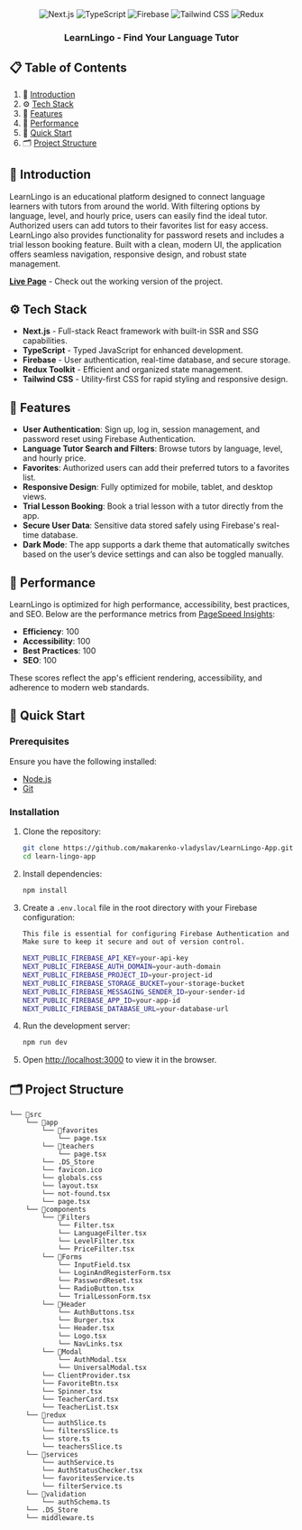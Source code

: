 <div align="center">
  <div>
    <img src="https://img.shields.io/badge/-Next.js-black?style=for-the-badge&logo=next.js&logoColor=white&color=000000" alt="Next.js" />
    <img src="https://img.shields.io/badge/-TypeScript-black?style=for-the-badge&logo=typescript&logoColor=white&color=3178C6" alt="TypeScript" />
    <img src="https://img.shields.io/badge/-Firebase-black?style=for-the-badge&logo=firebase&logoColor=white&color=FFCA28" alt="Firebase" />
    <img src="https://img.shields.io/badge/-Tailwind_CSS-black?style=for-the-badge&logo=tailwindcss&logoColor=white&color=06B6D4" alt="Tailwind CSS" />
    <img src="https://img.shields.io/badge/-Redux-black?style=for-the-badge&logo=redux&logoColor=white&color=764ABC" alt="Redux" />
  </div>

<h3 align="center">LearnLingo - Find Your Language Tutor</h2>
</div>

## 📋 Table of Contents

1. 🤖 [Introduction](#introduction)
2. ⚙️ [Tech Stack](#tech-stack)
3. 🔋 [Features](#features)
4. 🚀 [Performance](#performance)
5. 🤸 [Quick Start](#quick-start)
6. 🗂 [Project Structure](#project-structure)

## <a name="introduction">🤖 Introduction</a>

LearnLingo is an educational platform designed to connect language learners with tutors from around the world. With filtering options by language, level, and hourly price, users can easily find the ideal tutor. Authorized users can add tutors to their favorites list for easy access. LearnLingo also provides functionality for password resets and includes a trial lesson booking feature. Built with a clean, modern UI, the application offers seamless navigation, responsive design, and robust state management.

**[Live Page](https://learn-lingo-app-nine.vercel.app/)** - Check out the working version of the project.

## <a name="tech-stack">⚙️ Tech Stack</a>

-   **Next.js** - Full-stack React framework with built-in SSR and SSG capabilities.
-   **TypeScript** - Typed JavaScript for enhanced development.
-   **Firebase** - User authentication, real-time database, and secure storage.
-   **Redux Toolkit** - Efficient and organized state management.
-   **Tailwind CSS** - Utility-first CSS for rapid styling and responsive design.

## <a name="features">🔋 Features</a>

-   **User Authentication**: Sign up, log in, session management, and password reset using Firebase Authentication.
-   **Language Tutor Search and Filters**: Browse tutors by language, level, and hourly price.
-   **Favorites**: Authorized users can add their preferred tutors to a favorites list.
-   **Responsive Design**: Fully optimized for mobile, tablet, and desktop views.
-   **Trial Lesson Booking**: Book a trial lesson with a tutor directly from the app.
-   **Secure User Data**: Sensitive data stored safely using Firebase's real-time database.
-   **Dark Mode**: The app supports a dark theme that automatically switches based on the user’s device settings and can also be toggled manually.

## <a name="performance">🚀 Performance</a>

LearnLingo is optimized for high performance, accessibility, best practices, and SEO. Below are the performance metrics from [PageSpeed Insights](https://pagespeed.web.dev/analysis/https-learn-lingo-app-nine-vercel-app/oubkfggr2h?hl=uk&form_factor=desktop):

-   **Efficiency**: 100
-   **Accessibility**: 100
-   **Best Practices**: 100
-   **SEO**: 100

These scores reflect the app's efficient rendering, accessibility, and adherence to modern web standards.

## <a name="quick-start">🤸 Quick Start</a>

### Prerequisites

Ensure you have the following installed:

-   [Node.js](https://nodejs.org/)
-   [Git](https://git-scm.com/)

### Installation

1. Clone the repository:

    ```bash
    git clone https://github.com/makarenko-vladyslav/LearnLingo-App.git
    cd learn-lingo-app
    ```

2. Install dependencies:

    ```bash
    npm install
    ```

3. Create a `.env.local` file in the root directory with your Firebase configuration:

    ```bash
    This file is essential for configuring Firebase Authentication and Realtime Database services within the app.
    Make sure to keep it secure and out of version control.

    NEXT_PUBLIC_FIREBASE_API_KEY=your-api-key
    NEXT_PUBLIC_FIREBASE_AUTH_DOMAIN=your-auth-domain
    NEXT_PUBLIC_FIREBASE_PROJECT_ID=your-project-id
    NEXT_PUBLIC_FIREBASE_STORAGE_BUCKET=your-storage-bucket
    NEXT_PUBLIC_FIREBASE_MESSAGING_SENDER_ID=your-sender-id
    NEXT_PUBLIC_FIREBASE_APP_ID=your-app-id
    NEXT_PUBLIC_FIREBASE_DATABASE_URL=your-database-url
    ```

4. Run the development server:

    ```bash
    npm run dev
    ```

5. Open [http://localhost:3000](http://localhost:3000) to view it in the browser.

## <a name="project-structure">🗂 Project Structure</a>

```
└── 📁src
    └── 📁app
        └── 📁favorites
            └── page.tsx
        └── 📁teachers
            └── page.tsx
        └── .DS_Store
        └── favicon.ico
        └── globals.css
        └── layout.tsx
        └── not-found.tsx
        └── page.tsx
    └── 📁components
        └── 📁Filters
            └── Filter.tsx
            └── LanguageFilter.tsx
            └── LevelFilter.tsx
            └── PriceFilter.tsx
        └── 📁Forms
            └── InputField.tsx
            └── LoginAndRegisterForm.tsx
            └── PasswordReset.tsx
            └── RadioButton.tsx
            └── TrialLessonForm.tsx
        └── 📁Header
            └── AuthButtons.tsx
            └── Burger.tsx
            └── Header.tsx
            └── Logo.tsx
            └── NavLinks.tsx
        └── 📁Modal
            └── AuthModal.tsx
            └── UniversalModal.tsx
        └── ClientProvider.tsx
        └── FavoriteBtn.tsx
        └── Spinner.tsx
        └── TeacherCard.tsx
        └── TeacherList.tsx
    └── 📁redux
        └── authSlice.ts
        └── filtersSlice.ts
        └── store.ts
        └── teachersSlice.ts
    └── 📁services
        └── authService.ts
        └── AuthStatusChecker.tsx
        └── favoritesService.ts
        └── filterService.ts
    └── 📁validation
        └── authSchema.ts
    └── .DS_Store
    └── middleware.ts
```
